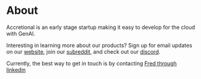 # About
Accretional is an early stage startup making it easy to develop for the cloud with GenAI.

Interesting in learning more about our products? Sign up for email updates on our [website](https://accretional.com), join our [subreddit](https://reddit.com/r/accretional), and check out our [discord](https://discord.gg/accretional).

Currently, the best way to get in touch is by contacting [Fred through linkedin](https://www.linkedin.com/in/fred-weitendorf-40b505b6/)
